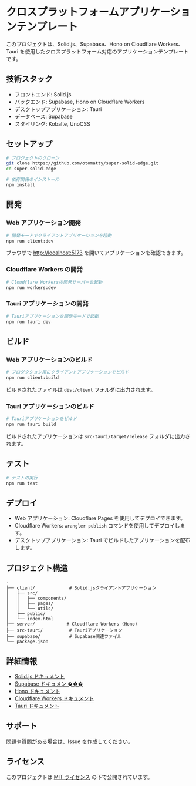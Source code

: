 # クロスプラットフォームアプリケーションテンプレート

このプロジェクトは、Solid.js、Supabase、Hono on Cloudflare Workers、Tauri を使用したクロスプラットフォーム対応のアプリケーションテンプレートです。

## 技術スタック

- フロントエンド: Solid.js
- バックエンド: Supabase, Hono on Cloudflare Workers
- デスクトップアプリケーション: Tauri
- データベース: Supabase
- スタイリング: Kobalte, UnoCSS

## セットアップ

```bash
# プロジェクトのクローン
git clone https://github.com/otomatty/super-solid-edge.git
cd super-solid-edge

# 依存関係のインストール
npm install
```

## 開発

### Web アプリケーション開発

```bash
# 開発モードでクライアントアプリケーションを起動
npm run client:dev
```

ブラウザで [http://localhost:5173](http://localhost:5173) を開いてアプリケーションを確認できます。

### Cloudflare Workers の開発

```bash
# Cloudflare Workersの開発サーバーを起動
npm run workers:dev
```

### Tauri アプリケーションの開発

```bash
# Tauriアプリケーションを開発モードで起動
npm run tauri dev
```

## ビルド

### Web アプリケーションのビルド

```bash
# プロダクション用にクライアントアプリケーションをビルド
npm run client:build
```

ビルドされたファイルは `dist/client` フォルダに出力されます。

### Tauri アプリケーションのビルド

```bash
# Tauriアプリケーションをビルド
npm run tauri build
```

ビルドされたアプリケーションは `src-tauri/target/release` フォルダに出力されます。

## テスト

```bash
# テストの実行
npm run test
```

## デプロイ

- Web アプリケーション: Cloudflare Pages を使用してデプロイできます。
- Cloudflare Workers: `wrangler publish` コマンドを使用してデプロイします。
- デスクトップアプリケーション: Tauri でビルドしたアプリケーションを配布します。

## プロジェクト構造

```
.
├── client/             # Solid.jsクライアントアプリケーション
│   ├── src/
│   │   ├── components/
│   │   ├── pages/
│   │   └── utils/
│   ├── public/
│   └── index.html
├── server/            # Cloudflare Workers (Hono)
├── src-tauri/          # Tauriアプリケーション
├── supabase/           # Supabase関連ファイル
└── package.json
```

## 詳細情報

- [Solid.js ドキュメント](https://solidjs.com)
- [Supabase ドキュメン ���](https://supabase.io/docs)
- [Hono ドキュメント](https://hono.dev)
- [Cloudflare Workers ドキュメント](https://developers.cloudflare.com/workers/)
- [Tauri ドキュメント](https://tauri.app)

## サポート

問題や質問がある場合は、Issue を作成してください。

## ライセンス

このプロジェクトは [MIT ライセンス](LICENSE) の下で公開されています。
